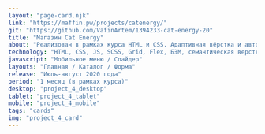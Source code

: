 ```yaml
---
layout: "page-card.njk"
link: "https://maffin.pw/projects/catenergy/"
git: "https://github.com/VafinArtem/1394233-cat-energy-20"
title: "Магазин Cat Energy"
about: "Реализован в рамках курса HTML и CSS. Адаптивная вёрстка и автоматизация на htmlacademy.ru. Данный проект верстался под наблюдением наставника и был защищен на 100% на 1ой неделе защиты."
technology: "HTML, CSS, JS, SCSS, Grid, Flex, БЭМ, семантическая верстка, адаптивная верстка (Mobile, tablet, desktop), резиновая mobile версия, сборщик Gulp."
javascript: "Мобильное меню / Слайдер"
layouts: "Главная / Каталог / Форма"
release: "Июль-август 2020 года"
period: "1 месяц (в рамках курса)"
desktop: "project_4_desktop"
tablet: "project_4_tablet"
mobile: "project_4_mobile"
tags: "cards"
img: "project_4_card"
---
```

